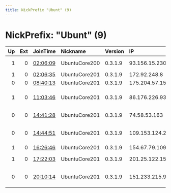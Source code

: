```yaml
---
title: NickPrefix "Ubunt" (9)
---
```


# NickPrefix: "Ubunt" (9)

|   Up |   Ext | JoinTime                                                                                            | Nickname      | Version   | IP              | AS                                       | CC   |   ORp |   Dirp | OS    | Contact   |   eFamMembers |
|-----:|------:|:----------------------------------------------------------------------------------------------------|:--------------|:----------|:----------------|:-----------------------------------------|:-----|------:|-------:|:------|:----------|--------------:|
|    1 |     0 | [02:06:09](https://metrics.torproject.org/rs.html#details/27BE2BEA2D211EB42052AD63F44B11D5FC386F47) | UbuntuCore200 | 0.3.1.9   | 93.156.15.230   | Telecable de Asturias,SA                 | es   | 38505 |      0 | Linux | None      |             1 |
|    1 |     0 | [02:06:35](https://metrics.torproject.org/rs.html#details/5863C481821ADD94D022F0E279576AFA988B1749) | UbuntuCore201 | 0.3.1.9   | 172.92.248.8    | vanoppen.biz LLC                         | us   | 45381 |      0 | Linux | None      |             1 |
|    0 |     0 | [08:40:13](https://metrics.torproject.org/rs.html#details/2E8C8F24A2ADFC91E90C79C06BF681ECE91A8AAA) | UbuntuCore201 | 0.3.1.9   | 175.204.57.153  | Korea Telecom                            | kr   | 36663 |      0 | Linux | None      |             1 |
|    1 |     0 | [11:03:46](https://metrics.torproject.org/rs.html#details/8F603B75D1EC93AE1612A12AC0A739079A6E004A) | UbuntuCore201 | 0.3.1.9   | 86.176.226.93   | British Telecommunications PLC           | gb   | 36671 |      0 | Linux | None      |             1 |
|    0 |     0 | [14:41:28](https://metrics.torproject.org/rs.html#details/64C7E9BD1D91480A872745B07BC6D45EA6D97587) | UbuntuCore201 | 0.3.1.9   | 74.58.53.163    | Videotron Telecom Ltee                   | ca   | 32928 |      0 | Linux | None      |             1 |
|    0 |     0 | [14:44:51](https://metrics.torproject.org/rs.html#details/2B1F9ED73949A82244D31544AFB469D4194BACA5) | UbuntuCore201 | 0.3.1.9   | 109.153.124.225 | British Telecommunications PLC           | gb   | 39683 |      0 | Linux | None      |             1 |
|    1 |     0 | [16:26:46](https://metrics.torproject.org/rs.html#details/04887F3BFEAD0E949C46CD1E6C4901C0E2818939) | UbuntuCore201 | 0.3.1.9   | 154.67.79.109   | Canal Telecom SAS                        | re   | 35399 |      0 | Linux | None      |             1 |
|    1 |     0 | [17:22:03](https://metrics.torproject.org/rs.html#details/CCA4493D200797EBEF072D4D70759E4ED388EBE6) | UbuntuCore201 | 0.3.1.9   | 201.25.122.156  | Brasil Telecom S/A - Filial Distrito Fed | br   | 43069 |      0 | Linux | None      |             1 |
|    0 |     0 | [20:10:14](https://metrics.torproject.org/rs.html#details/BF68BF445004364D01111A02D903024D3E65E1DE) | UbuntuCore201 | 0.3.1.9   | 151.233.215.94  | PJSC Fars Telecommunication Company      | ir   | 45695 |      0 | Linux | None      |             1 |
